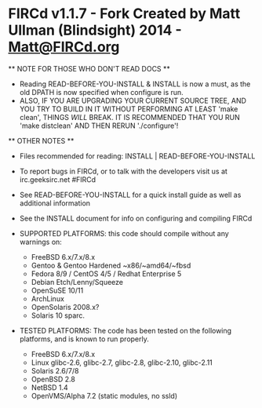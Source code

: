 FIRCd v1.1.7 - Fork Created by Matt Ullman (Blindsight)  2014 - Matt@FIRCd.org
===========================================================================

** NOTE FOR THOSE WHO DON'T READ DOCS **

- Reading READ-BEFORE-YOU-INSTALL & INSTALL is now a must, as the old DPATH is now specified when configure is run.
- ALSO, IF YOU ARE UPGRADING YOUR CURRENT SOURCE TREE, AND YOU TRY TO BUILD IN IT WITHOUT PERFORMING AT LEAST 'make clean', THINGS _WILL_ BREAK.  IT IS RECOMMENDED THAT YOU RUN 'make distclean' AND THEN RERUN './configure'!

** OTHER NOTES **

- Files recommended for reading: INSTALL | READ-BEFORE-YOU-INSTALL

- To report bugs in FIRCd, or to talk with the developers visit us at irc.geeksirc.net #FIRCd

- See READ-BEFORE-YOU-INSTALL for a quick install guide as well as additional information

- See the INSTALL document for info on configuring and compiling FIRCd

- SUPPORTED PLATFORMS: this code should compile without any warnings on:
    - FreeBSD 6.x/7.x/8.x
    - Gentoo & Gentoo Hardened ~x86/~amd64/~fbsd
    - Fedora 8/9 / CentOS 4/5 / Redhat Enterprise 5
    - Debian Etch/Lenny/Squeeze
    - OpenSuSE 10/11
    - ArchLinux
    - OpenSolaris 2008.x?
    - Solaris 10 sparc.

- TESTED PLATFORMS:  The code has been tested on the following platforms, and is known to run properly.
    - FreeBSD 6.x/7.x/8.x
    - Linux glibc-2.6, glibc-2.7, glibc-2.8, glibc-2.10, glibc-2.11
    - Solaris 2.6/7/8
    - OpenBSD 2.8
    - NetBSD 1.4
    - OpenVMS/Alpha 7.2 (static modules, no ssld)
